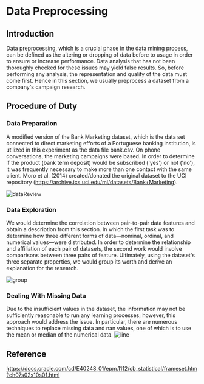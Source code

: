 # Data Preprocessing
## Introduction
Data preprocessing, which is a crucial phase in the data mining process, can be defined as the altering or dropping of data before to usage in order to ensure or increase performance.
Data analysis that has not been thoroughly checked for these issues may yield false results. So, before performing any analysis, the representation and quality of the data must come first.
Hence in this section, we usually preprocess a dataset from a company's campaign research.
## Procedure of Duty
### Data Preparation 
A modified version of the Bank Marketing dataset, which is the data set connected to direct marketing efforts of a Portuguese banking institution, is utilized in this experiment as the data file bank.csv. On phone conversations, the marketing campaigns were based.
In order to determine if the product (bank term deposit) would be subscribed ('yes') or not ('no'), it was frequently necessary to make more than one contact with the same client. Moro et al. (2014) created/donated the original dataset to the UCI repository (https://archive.ics.uci.edu/ml/datasets/Bank+Marketing).

![dataReview](https://user-images.githubusercontent.com/81562297/221419710-53133b85-fd6e-439f-97d3-4f0ace09d9de.png)

### Data Exploration
We would determine the correlation between pair-to-pair data features and obtain a description from this section.
In which the first task was to determine how three different forms of data—nominal, ordinal, and numerical values—were distributed.
In order to determine the relationship and affiliation of each pair of datasets, the second work would involve comparisons between three pairs of feature.
Ultimately, using the dataset's three separate properties, we would group its worth and derive an explanation for the research.

![group](https://user-images.githubusercontent.com/81562297/221419921-5baffe15-2dda-45e1-a3f6-8a857a409e34.png)

### Dealing With Missing Data
Due to the insufficient values in the dataset, the information may not be sufficiently reasonable to run any learning processes; however, this approach would address the issue.
In particular, there are numerous techniques to replace missing data and nan values, one of which is to use the mean or median of the numerical data.
![line](https://user-images.githubusercontent.com/81562297/221419971-6d0d76df-964e-485a-a853-c22bb509a367.png)

## Reference
https://docs.oracle.com/cd/E40248_01/epm.1112/cb_statistical/frameset.htm?ch07s02s10s01.html
